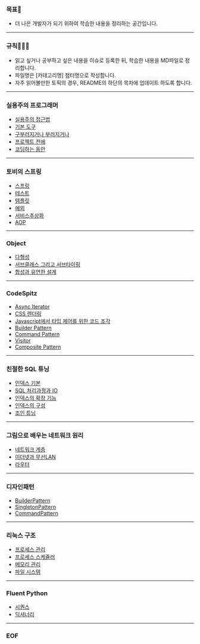 ### 목표🧐

- 더 나은 개발자가 되기 위하여 학습한 내용을 정리하는 공간입니다.
---
### 규칙🧑🏼‍💻

- 읽고 싶거나 공부하고 싶은 내용을 이슈로 등록한 뒤, 학습한 내용을 MD파일로 정리합니다.
- 파일명은 [카테고리명] 챕터명으로 작성합니다.  
- 자주 읽어볼만한 토픽의 경우, README의 하단의 목차에 업데이트 하도록 합니다.
---
### 실용주의 프로그래머

- [실용주의 접근법](https://github.com/leejaerim/BookStudy/blob/main/%EC%8B%A4%EC%9A%A9%EC%A3%BC%EC%9D%98%ED%94%84%EB%A1%9C%EA%B7%B8%EB%9E%98%EB%A8%B8/%5B%EC%8B%A4%EC%9A%A9%EC%A3%BC%EC%9D%98%ED%94%84%EB%A1%9C%EA%B7%B8%EB%9E%98%EB%A8%B8%5D%202%EC%9E%A5%20%EC%8B%A4%EC%9A%A9%EC%A3%BC%EC%9D%98%20%EC%A0%91%EA%B7%BC%EB%B2%95.md)
- [기본 도구](https://github.com/leejaerim/BookStudy/blob/main/%EC%8B%A4%EC%9A%A9%EC%A3%BC%EC%9D%98%ED%94%84%EB%A1%9C%EA%B7%B8%EB%9E%98%EB%A8%B8/%5B%EC%8B%A4%EC%9A%A9%EC%A3%BC%EC%9D%98%ED%94%84%EB%A1%9C%EA%B7%B8%EB%9E%98%EB%A8%B8%5D%203%EC%9E%A5%20%EA%B8%B0%EB%B3%B8%20%EB%8F%84%EA%B5%AC.md)
- [구부러지거나 부러지거나](https://github.com/leejaerim/BookStudy/blob/main/%EC%8B%A4%EC%9A%A9%EC%A3%BC%EC%9D%98%ED%94%84%EB%A1%9C%EA%B7%B8%EB%9E%98%EB%A8%B8/%5B%EC%8B%A4%EC%9A%A9%EC%A3%BC%EC%9D%98%ED%94%84%EB%A1%9C%EA%B7%B8%EB%9E%98%EB%A8%B8%5D%205%EC%9E%A5%20%EA%B5%AC%EB%B6%80%EB%9F%AC%EC%A7%80%EA%B1%B0%EB%82%98%20%EB%B6%80%EB%9F%AC%EC%A7%80%EA%B1%B0%EB%82%98.md)
- [프로젝트 전에](https://github.com/leejaerim/BookStudy/blob/main/%EC%8B%A4%EC%9A%A9%EC%A3%BC%EC%9D%98%ED%94%84%EB%A1%9C%EA%B7%B8%EB%9E%98%EB%A8%B8/%5B%EC%8B%A4%EC%9A%A9%EC%A3%BC%EC%9D%98%ED%94%84%EB%A1%9C%EA%B7%B8%EB%9E%98%EB%A8%B8%5D%206%EC%9E%A5%20%EB%8F%99%EC%8B%9C%EC%84%B1.md)
- [코딩하는 동안](https://github.com/leejaerim/BookStudy/blob/main/%EC%8B%A4%EC%9A%A9%EC%A3%BC%EC%9D%98%ED%94%84%EB%A1%9C%EA%B7%B8%EB%9E%98%EB%A8%B8/%5B%EC%8B%A4%EC%9A%A9%EC%A3%BC%EC%9D%98%ED%94%84%EB%A1%9C%EA%B7%B8%EB%9E%98%EB%A8%B8%5D%207%EC%9E%A5%20%EC%BD%94%EB%94%A9%ED%95%98%EB%8A%94%20%EB%8F%99%EC%95%88.md)
---
### 토비의 스프링

- [스프링](https://github.com/leejaerim/BookStudy/blob/main/%ED%86%A0%EB%B9%84%EC%9D%98%20%EC%8A%A4%ED%94%84%EB%A7%81%203.1/%5B%ED%86%A0%EB%B9%84%EC%8A%A4%ED%94%84%EB%A7%81%5D%20%ED%94%84%EB%A1%A4%EB%A1%9C%EA%B7%B8%20%26%201%EC%9E%A5%20%EC%8A%A4%ED%94%84%EB%A7%81.md)
- [테스트](https://github.com/leejaerim/BookStudy/blob/main/%ED%86%A0%EB%B9%84%EC%9D%98%20%EC%8A%A4%ED%94%84%EB%A7%81%203.1/%5B%ED%86%A0%EB%B9%84%EC%8A%A4%ED%94%84%EB%A7%81%5D%202%EC%9E%A5%20%ED%85%8C%EC%8A%A4%ED%8A%B8.md)
- [템플릿](https://github.com/leejaerim/BookStudy/blob/main/%ED%86%A0%EB%B9%84%EC%9D%98%20%EC%8A%A4%ED%94%84%EB%A7%81%203.1/%5B%ED%86%A0%EB%B9%84%EC%8A%A4%ED%94%84%EB%A7%81%5D%203%EC%9E%A5%20%ED%85%9C%ED%94%8C%EB%A6%BF.md)
- [예외](https://github.com/leejaerim/BookStudy/blob/main/%ED%86%A0%EB%B9%84%EC%9D%98%20%EC%8A%A4%ED%94%84%EB%A7%81%203.1/%5B%ED%86%A0%EB%B9%84%EC%8A%A4%ED%94%84%EB%A7%81%5D%204%EC%9E%A5%20%EC%98%88%EC%99%B8.md)
- [서비스추상화](https://github.com/leejaerim/BookStudy/blob/main/%ED%86%A0%EB%B9%84%EC%9D%98%20%EC%8A%A4%ED%94%84%EB%A7%81%203.1/%5B%ED%86%A0%EB%B9%84%EC%8A%A4%ED%94%84%EB%A7%81%5D%205%EC%9E%A5%20%EC%84%9C%EB%B9%84%EC%8A%A4%EC%B6%94%EC%83%81%ED%99%94.md)
- [AOP](https://github.com/leejaerim/BookStudy/blob/main/%ED%86%A0%EB%B9%84%EC%9D%98%20%EC%8A%A4%ED%94%84%EB%A7%81%203.1/%5B%ED%86%A0%EB%B9%84%EC%8A%A4%ED%94%84%EB%A7%81%5D%206%EC%9E%A5%20AOP.md)
---
### Object

- [다형성](https://github.com/leejaerim/BookStudy/blob/main/Object/%5BObject%5D%20%EB%8B%A4%ED%98%95%EC%84%B1.md)
- [서브클래스 그리고 서브타이핑](https://github.com/leejaerim/BookStudy/blob/main/Object/%5BObject%5D%20%EC%84%9C%EB%B8%8C%ED%81%B4%EB%9E%98%EC%8B%B1%EA%B3%BC%20%EC%84%9C%EB%B8%8C%ED%83%80%EC%9D%B4%ED%95%91.md)
- [합성과 유연한 설계](https://github.com/leejaerim/BookStudy/blob/main/Object/%5BObject%5D%20%ED%95%A9%EC%84%B1%EA%B3%BC%20%EC%9C%A0%EC%97%B0%ED%95%9C%20%EC%84%A4%EA%B3%84.md)
---
### CodeSpitz

- [Async Iterator](https://github.com/leejaerim/BookStudy/blob/main/CodeSpitz/%5BCodeSpitz%5D%2088%EA%B0%95%20Async%20Iterator.md)
- [CSS 렌더링](https://github.com/leejaerim/BookStudy/blob/main/CodeSpitz/%5BCodeSpitz%5D%20CSS%20Rendering%2076%EA%B0%95%203%ED%9A%8C%EC%B0%A8.md)
- [Javascript에서 타입 제어를 위한 코드 조각](https://github.com/leejaerim/BookStudy/blob/main/CodeSpitz/%5BCodeSpitz%5D%20javascript%20%ED%83%80%EC%9E%85%20%EC%A0%9C%EC%96%B4.md)
- [Builder Pattern](https://github.com/leejaerim/BookStudy/blob/main/CodeSpitz/%5BCodeSpitz%5D%20builder%20%ED%8C%A8%ED%84%B4.md)
- [Command Pattern](https://github.com/leejaerim/BookStudy/blob/main/CodeSpitz/%5BCodeSpitz%5D%20%EC%98%A4%EB%B8%8C%EC%A0%9D%ED%8A%B82%2084%EA%B0%95%205%ED%9A%8C%EC%B0%A8%20%EC%BB%A4%EB%A7%A8%EB%93%9C%ED%8C%A8%ED%84%B4.md)
- [Visitor](https://github.com/leejaerim/BookStudy/blob/main/CodeSpitz/%5BCodeSpitz%5D%20Visitor.md)
- [Composite Pattern](https://github.com/leejaerim/BookStudy/blob/main/CodeSpitz/%5BCodeSpitz%5D%20%EC%98%A4%EB%B8%8C%EC%A0%9D%ED%8A%B8%202%2084%EA%B0%95%204%ED%9A%8C%EC%B0%A8%20Composite%20Pattern.md)
---
### 친절한 SQL 튜닝

- [인덱스 기본](https://github.com/leejaerim/BookStudy/blob/main/%EC%B9%9C%EC%A0%88%ED%95%9C%20SQL%20%ED%8A%9C%EB%8B%9D/%5B%EC%B9%9C%EC%A0%88%ED%95%9C%20SQL%20%ED%8A%9C%EB%8B%9D%5D%20%EC%9D%B8%EB%8D%B1%EC%8A%A4%20%EA%B8%B0%EB%B3%B8.md)
- [SQL 처리과정과 IO](https://github.com/leejaerim/BookStudy/blob/main/%EC%B9%9C%EC%A0%88%ED%95%9C%20SQL%20%ED%8A%9C%EB%8B%9D/%5B%EC%B9%9C%EC%A0%88%ED%95%9C%20SQL%20%ED%8A%9C%EB%8B%9D%5D%20SQL%20%EC%B2%98%EB%A6%AC%20%EA%B3%BC%EC%A0%95%EA%B3%BC%20IO.md)
- [인덱스의 확장 기능](https://github.com/leejaerim/BookStudy/blob/main/%EC%B9%9C%EC%A0%88%ED%95%9C%20SQL%20%ED%8A%9C%EB%8B%9D/%5B%EC%B9%9C%EC%A0%88%ED%95%9C%20SQL%20%ED%8A%9C%EB%8B%9D%5D%20%EC%9D%B8%EB%8D%B1%EC%8A%A4%20%ED%99%95%EC%9E%A5%20%EA%B8%B0%EB%8A%A5.md)
- [인덱스의 구성](https://github.com/leejaerim/BookStudy/blob/main/%EC%B9%9C%EC%A0%88%ED%95%9C%20SQL%20%ED%8A%9C%EB%8B%9D/%5B%EC%B9%9C%EC%A0%88%ED%95%9C%20SQL%20%ED%8A%9C%EB%8B%9D%5D%20%EC%9D%B8%EB%8D%B1%EC%8A%A4%EC%9D%98%20%EA%B5%AC%EC%84%B1.md)
- [조인 튜닝](https://github.com/leejaerim/BookStudy/blob/main/%EC%B9%9C%EC%A0%88%ED%95%9C%20SQL%20%ED%8A%9C%EB%8B%9D/%5B%EC%B9%9C%EC%A0%88%ED%95%9C%20SQL%20%ED%8A%9C%EB%8B%9D%5D%20%EC%A1%B0%EC%9D%B8%ED%8A%9C%EB%8B%9D.md)
---
### 그림으로 배우는 네트워크 원리
- [네트워크 계층](https://github.com/leejaerim/BookStudy/blob/main/%EA%B7%B8%EB%A6%BC%EC%9C%BC%EB%A1%9C%EB%B0%B0%EC%9A%B0%EB%8A%94%20%EB%84%A4%ED%8A%B8%EC%9B%8C%ED%81%AC%20%EC%9B%90%EB%A6%AC/%5B%EB%84%A4%ED%8A%B8%EC%9B%8C%ED%81%AC%20%EC%9B%90%EB%A6%AC%5D%203%EC%9E%A5%20%EB%84%A4%ED%8A%B8%EC%9B%8C%ED%81%AC%20%EA%B3%84%EC%B8%B5.md)
- [이더넷과 무선LAN](https://github.com/leejaerim/BookStudy/blob/main/%EA%B7%B8%EB%A6%BC%EC%9C%BC%EB%A1%9C%EB%B0%B0%EC%9A%B0%EB%8A%94%20%EB%84%A4%ED%8A%B8%EC%9B%8C%ED%81%AC%20%EC%9B%90%EB%A6%AC/%5B%EB%84%A4%ED%8A%B8%EC%9B%8C%ED%81%AC%20%EC%9B%90%EB%A6%AC%5D%205%EC%9E%A5%20%EC%9D%B4%EB%8D%94%EB%84%B7%EA%B3%BC%20%EB%AC%B4%EC%84%A0LAN.md)
- [라우터](https://github.com/leejaerim/BookStudy/blob/main/%EA%B7%B8%EB%A6%BC%EC%9C%BC%EB%A1%9C%EB%B0%B0%EC%9A%B0%EB%8A%94%20%EB%84%A4%ED%8A%B8%EC%9B%8C%ED%81%AC%20%EC%9B%90%EB%A6%AC/%5B%EB%84%A4%ED%8A%B8%EC%9B%8C%ED%81%AC%20%EC%9B%90%EB%A6%AC%5D%206%EC%9E%A5%20%EB%9D%BC%EC%9A%B0%ED%84%B0.md)
---
### 디자인패턴

- [BuilderPattern](https://github.com/leejaerim/BookStudy/blob/main/%EB%94%94%EC%9E%90%EC%9D%B8%ED%8C%A8%ED%84%B4/%5B%EB%94%94%EC%9E%90%EC%9D%B8%ED%8C%A8%ED%84%B4%5D%20Builder%20Parttern.md)
- [SingletonPattern](https://github.com/leejaerim/BookStudy/blob/main/%EB%94%94%EC%9E%90%EC%9D%B8%ED%8C%A8%ED%84%B4/%5B%EB%94%94%EC%9E%90%EC%9D%B8%ED%8C%A8%ED%84%B4%5D%20Singleton%20Pattern.md)
- [CommandPattern](https://github.com/leejaerim/BookStudy/blob/main/%EB%94%94%EC%9E%90%EC%9D%B8%ED%8C%A8%ED%84%B4/%5B%EB%94%94%EC%9E%90%EC%9D%B8%ED%8C%A8%ED%84%B4%5D%20CommandPattern.md)
---
### 리눅스 구조

- [프로세스 관리](https://github.com/leejaerim/BookStudy/blob/main/%EC%8B%A4%EC%8A%B5%EA%B3%BC%20%EA%B7%B8%EB%A6%BC%EC%9C%BC%EB%A1%9C%20%EB%B0%B0%EC%9A%B0%EB%8A%94%20%EB%A6%AC%EB%88%85%EC%8A%A4%20%EA%B5%AC%EC%A1%B0/%5B%EB%A6%AC%EB%88%85%EC%8A%A4%EA%B5%AC%EC%A1%B0%5D%203%EC%9E%A5%20%ED%94%84%EB%A1%9C%EC%84%B8%EC%8A%A4%20%EA%B4%80%EB%A6%AC.md)
- [프로세스 스케쥴러](https://github.com/leejaerim/BookStudy/blob/main/%EC%8B%A4%EC%8A%B5%EA%B3%BC%20%EA%B7%B8%EB%A6%BC%EC%9C%BC%EB%A1%9C%20%EB%B0%B0%EC%9A%B0%EB%8A%94%20%EB%A6%AC%EB%88%85%EC%8A%A4%20%EA%B5%AC%EC%A1%B0/%5B%EB%A6%AC%EB%88%85%EC%8A%A4%EA%B5%AC%EC%A1%B0%5D%204%EC%9E%A5%20%ED%94%84%EB%A1%9C%EC%84%B8%EC%8A%A4%20%EC%8A%A4%EC%BC%80%EC%A5%B4%EB%9F%AC.md)
- [메모리 관리](https://github.com/leejaerim/BookStudy/blob/main/%EC%8B%A4%EC%8A%B5%EA%B3%BC%20%EA%B7%B8%EB%A6%BC%EC%9C%BC%EB%A1%9C%20%EB%B0%B0%EC%9A%B0%EB%8A%94%20%EB%A6%AC%EB%88%85%EC%8A%A4%20%EA%B5%AC%EC%A1%B0/%5B%EB%A6%AC%EB%88%85%EC%8A%A4%EA%B5%AC%EC%A1%B0%5D%205%EC%9E%A5%20%EB%A9%94%EB%AA%A8%EB%A6%AC%20%EA%B4%80%EB%A6%AC.md)
- [파일 시스템](https://github.com/leejaerim/BookStudy/blob/main/%EC%8B%A4%EC%8A%B5%EA%B3%BC%20%EA%B7%B8%EB%A6%BC%EC%9C%BC%EB%A1%9C%20%EB%B0%B0%EC%9A%B0%EB%8A%94%20%EB%A6%AC%EB%88%85%EC%8A%A4%20%EA%B5%AC%EC%A1%B0/%5B%EB%A6%AC%EB%88%85%EC%8A%A4%EA%B5%AC%EC%A1%B0%5D%207%EC%9E%A5%20%ED%8C%8C%EC%9D%BC%EC%8B%9C%EC%8A%A4%ED%85%9C.md)
---
### Fluent Python

- [시퀀스](https://github.com/leejaerim/BookStudy/blob/main/Fluent%20Python/%5BFluent%20Python%5D%202%EC%9E%A5%20%EC%8B%9C%ED%80%80%EC%8A%A4.md)
- [딕셔너리](https://github.com/leejaerim/BookStudy/blob/main/Fluent%20Python/%5BFluent%20Python%5D%203%EC%9E%A5%20%EB%94%95%EC%85%94%EB%84%88%EB%A6%AC%EC%99%80%20%EC%A7%91%ED%95%A9.md)
---

### EOF
